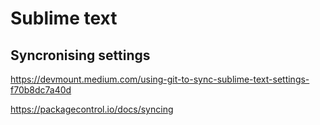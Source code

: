 
# Sublime text

## Syncronising settings

https://devmount.medium.com/using-git-to-sync-sublime-text-settings-f70b8dc7a40d

https://packagecontrol.io/docs/syncing
